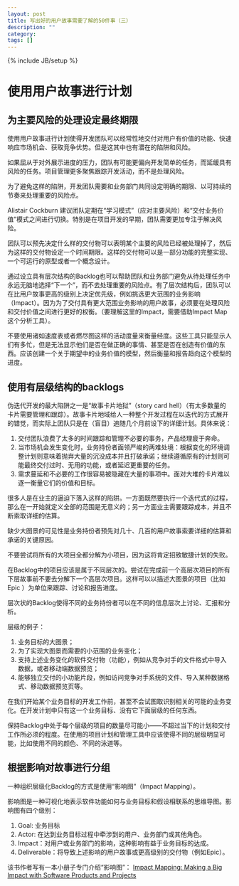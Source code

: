 ```yaml
---
layout: post
title: 写出好的用户故事需要了解的50件事（三）
description: ""
category:
tags: []
---
```


{% include JB/setup %}

# 使用用户故事进行计划

## 为主要风险的处理设定最终期限

使用用户故事进行计划使得开发团队可以经常性地交付对用户有价值的功能、快速响应市场机会、获取竞争优势。但是这其中也有潜在的陷阱和风险。

如果屈从于对外展示进度的压力，团队有可能更偏向开发简单的任务，而延缓具有风险的任务。项目管理更多聚焦跟踪开发活动，而不是处理风险。

为了避免这样的陷阱，开发团队需要和业务部门共同设定明确的期限、以可持续的节奏来处理重要的风险点。

Alistair Cockburn 建议团队定期在“学习模式”（应对主要风险）和“交付业务价值”模式之间进行切换。特别是在项目开发的早期，团队需要更加专注于解决风险。

团队可以预先决定什么样的交付物可以表明某个主要的风险已经被处理掉了，然后为这样的交付物设定一个时间期限。这样的交付物可以是一部分功能的完整实现、一个可运行的原型或者一个概念设计。

通过设立具有层次结构的Backlog也可以帮助团队和业务部门避免从待处理任务中永远无脑地选择“下一个”，而不去处理重要的风险点。有了层次结构后，团队可以在比用户故事更高的级别上决定优先级，例如挑选更大范围的业务影响（Impact）。因为为了交付具有更大范围业务影响的用户故事，必须要在处理风险和交付价值之间进行更好的权衡。（要理解这里的Impact，需要借助Impact Map这个分析工具）。

不要使用诸如速度表或者燃尽图这样的活动度量来衡量经度。这些工具只能显示人们有多忙，但是无法显示他们是否在做正确的事情、甚至是否在创造有价值的东西。应该创建一个关于期望中的业务价值的模型，然后衡量和报告趋向这个模型的进度。

## 使用有层级结构的backlogs

伪迭代开发的最大陷阱之一是“故事卡片地狱”（story card hell）（有太多数量的卡片需要管理和跟踪）。故事卡片地域给人一种整个开发过程在以迭代的方式展开的错觉，而实际上团队只是在（盲目）追随几个月前设下的详细计划。具体来说：

1. 交付团队浪费了太多的时间跟踪和管理不必要的事务，产品经理疲于奔命。
2. 当市场机会发生变化时，业务持份者面领严峻的两难处境：根据变化的环境调整计划则意味着抛弃大量的沉没成本并且打破承诺；继续遵循原有的计划则可能最终交付过时、无用的功能，或者延迟更重要的任务。
3. 需求蔓延和不必要的工作很容易被隐藏在大量的事项中。面对大堆的卡片难以逐一衡量它们的价值和目标。

很多人是在业主的逼迫下落入这样的陷阱。一方面既然要执行一个迭代式的过程，那么在一开始就定义全部的范围是无意义的；另一方面业主需要跟踪成本，并且不断索取详细的估算。

缺少大图景的可见性是业务持份者预先对几十、几百的用户故事索要详细的估算和承诺的关键原因。

不要尝试将所有的大项目全都分解为小项目，因为这将肯定招致敏捷计划的失败。

在Backlog中的项目应该是属于不同层次的。尝试在完成前一个高层次项目的所有下层故事前不要去分解下一个高层次项目。这样可以以描述大图景的项目（比如Epic ）为单位来跟踪、讨论和报告进度。

层次状的Backlog使得不同的业务持份者可以在不同的信息层次上讨论、汇报和分析。


层级的例子：

1. 业务目标的大图景；
2. 为了实现大图景而需要的小范围的业务变化；
3. 支持上述业务变化的软件交付物（功能），例如从竞争对手的文件格式中导入数据，或者移动端数据预览；
4. 能够独立交付的小功能片段，例如访问竞争对手系统的文件、导入某种数据格式、移动数据预览页等。

在我们开始某个业务目标的开发工作前，甚至不会试图取识别相关的可能的业务变化。在开发计划中只有这一个业务目标、没有它下面层级的任何东西。

保持Backlog中处于每个层级的项目的数量尽可能小——不超过当下的计划和交付工作所必须的程度。在使用的项目计划和管理工具中应该使得不同的层级明显可能，比如使用不同的颜色、不同的泳道等。

## 根据影响对故事进行分组

一种组织层级化Backlog的方式是使用“影响图”（Impact Mapping）。

影响图是一种可视化地表示软件功能如何与业务目标和假设相联系的思维导图。影响图有四个级别：

1. Goal: 业务目标
2. Actor: 在达到业务目标过程中牵涉到的用户、业务部门或其他角色。
3. Impact：对用户或业务部门的影响，这种影响有益于业务目标的达成。
4. Deliverable：将导致上述影响的用户故事或更高级别的交付物（例如Epic）。

该书作者写有一本小册子专门介绍“影响图”： [Impact Mapping: Making a Big Impact with Software Products and Projects](https://www.amazon.com/Impact-Mapping-Software-Products-Projects/dp/0955683645/ref=sr_1_1?keywords=impact+mapping&qid=1570275707&sr=8-1)









